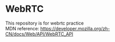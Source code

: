 # WebRTC
This repository is for webrtc practice  
MDN reference: https://developer.mozilla.org/zh-CN/docs/Web/API/WebRTC_API
